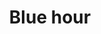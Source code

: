 ---
layout: instagram
title:  "Blue hour"
media:
  - url: "instagram/457818467_876230171107660_4365064656565161157_n_18026992724351741.jpg"
    alt: "A long, empty road stretches into the distance under a dark, cloudy sky with mountains in the background."
type: "post"
seo:
  hidden: true
location: Lofoten
postdate: 2024-08-28
---
